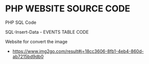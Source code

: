 # PHP WEBSITE SOURCE CODE
PHP SQL Code

SQL-Insert-Data - EVENTS TABLE CODE

Website for convert the image
- https://www.img2go.com/result#j=18cc3606-8fb1-4eb4-860d-ab7215bd9db0 
